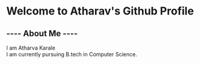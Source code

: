 <h1>Welcome to Atharav's Github Profile </h1>
<h2>---- About Me ----</h2>
I am Atharva Karale<br>
I am currently pursuing B.tech in Computer Science.


